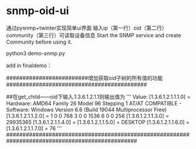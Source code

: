 # snmp-oid-ui
通过pysnmp+twinter实现简单ui界面
输入ip（第一行）oid（第二行） community（第三行）可读取设备信息 
Start the SNMP service and create Community before using it.

python3 demo-snmp.py

add in finaldemo：

#########################增加获取oid子树的所有值的功能###########################################

##在get_child——oid下输入.1.3.6.1.2.1.1则输出值为
'''
Value:
[1.3.6.1.2.1.1.1.0] = Hardware: AMD64 Family 26 Model 96 Stepping 1 AT/AT COMPATIBLE - Software: Windows Version 6.6 (Build 19044 Multiprocessor Free)
[1.3.6.1.2.1.1.2.0] = 1 0 0 768 3 0 0 1536 6 0 0 256 
[1.3.6.1.2.1.1.3.0] = 29935365
[1.3.6.1.2.1.1.4.0] = 
[1.3.6.1.2.1.1.5.0] = DESKTOP
[1.3.6.1.2.1.1.6.0] = 
[1.3.6.1.2.1.1.7.0] = 76
'''
################################################################################################
